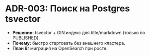 # ADR-003: Поиск на Postgres tsvector

- **Решение:** tsvector + GIN индекс для title/markdown (только по PUBLISHED).
- **Почему:** быстро стартовать без внешнего кластера.
- **План B:** миграция на OpenSearch при росте.
